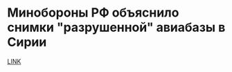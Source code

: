 # Минобороны РФ объяснило снимки "разрушенной" авиабазы в Сирии



[LINK](https://varlamov.ru/1737497.html)